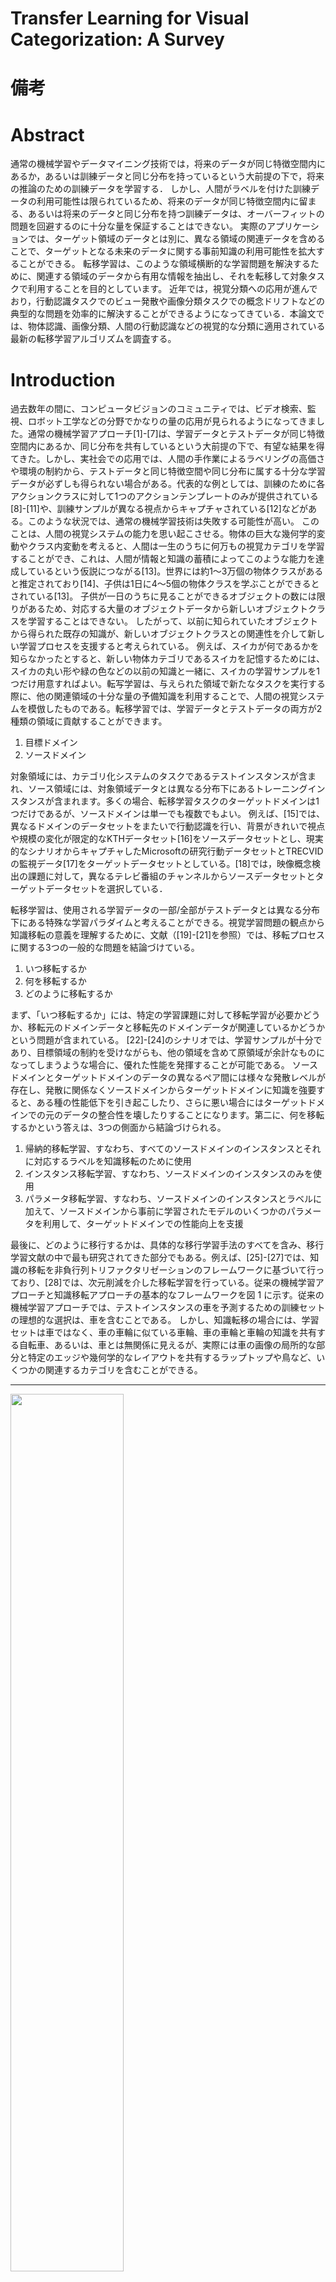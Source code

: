 # Transfer Learning for Visual Categorization: A Survey

# 備考


# Abstract

通常の機械学習やデータマイニング技術では，将来のデータが同じ特徴空間内にあるか，あるいは訓練データと同じ分布を持っているという大前提の下で，将来の推論のための訓練データを学習する． しかし、人間がラベルを付けた訓練データの利用可能性は限られているため、将来のデータが同じ特徴空間内に留まる、あるいは将来のデータと同じ分布を持つ訓練データは、オーバーフィットの問題を回避するのに十分な量を保証することはできない。 実際のアプリケーションでは、ターゲット領域のデータとは別に、異なる領域の関連データを含めることで、ターゲットとなる未来のデータに関する事前知識の利用可能性を拡大することができる。 転移学習は、このような領域横断的な学習問題を解決するために、関連する領域のデータから有用な情報を抽出し、それを転移して対象タスクで利用することを目的としています。 近年では，視覚分類への応用が進んでおり，行動認識タスクでのビュー発散や画像分類タスクでの概念ドリフトなどの典型的な問題を効率的に解決することができるようになってきている．本論文では、物体認識、画像分類、人間の行動認識などの視覚的な分類に適用されている最新の転移学習アルゴリズムを調査する。

# Introduction

過去数年の間に、コンピュータビジョンのコミュニティでは、ビデオ検索、監視、ロボット工学などの分野でかなりの量の応用が見られるようになってきました。通常の機械学習アプローチ[1]-[7]は、学習データとテストデータが同じ特徴空間内にあるか、同じ分布を共有しているという大前提の下で、有望な結果を得てきた。しかし、実社会での応用では、人間の手作業によるラベリングの高価さや環境の制約から、テストデータと同じ特徴空間や同じ分布に属する十分な学習データが必ずしも得られない場合がある。代表的な例としては、訓練のために各アクションクラスに対して1つのアクションテンプレートのみが提供されている[8]-[11]や、訓練サンプルが異なる視点からキャプチャされている[12]などがある。このような状況では、通常の機械学習技術は失敗する可能性が高い。 このことは、人間の視覚システムの能力を思い起こさせる。物体の巨大な幾何学的変動やクラス内変動を考えると、人間は一生のうちに何万もの視覚カテゴリを学習することができ、これは、人間が情報と知識の蓄積によってこのような能力を達成しているという仮説につながる[13]。世界には約1～3万個の物体クラスがあると推定されており[14]、子供は1日に4～5個の物体クラスを学ぶことができるとされている[13]。 子供が一日のうちに見ることができるオブジェクトの数には限りがあるため、対応する大量のオブジェクトデータから新しいオブジェクトクラスを学習することはできない。 したがって、以前に知られていたオブジェクトから得られた既存の知識が、新しいオブジェクトクラスとの関連性を介して新しい学習プロセスを支援すると考えられている。 例えば、スイカが何であるかを知らなかったとすると、新しい物体カテゴリであるスイカを記憶するためには、スイカの丸い形や緑の色などの以前の知識と一緒に、スイカの学習サンプルを1つだけ用意すればよい。転写学習は、与えられた領域で新たなタスクを実行する際に、他の関連領域の十分な量の予備知識を利用することで、人間の視覚システムを模倣したものである。転移学習では、学習データとテストデータの両方が2種類の領域に貢献することができます。

1. 目標ドメイン
2. ソースドメイン

対象領域には、カテゴリ化システムのタスクであるテストインスタンスが含まれ、ソース領域には、対象領域データとは異なる分布下にあるトレーニングインスタンスが含まれます。多くの場合、転移学習タスクのターゲットドメインは1つだけであるが、ソースドメインは単一でも複数でもよい。 例えば、[15]では、異なるドメインのデータセットをまたいで行動認識を行い、背景がきれいで視点や規模の変化が限定的なKTHデータセット[16]をソースデータセットとし、現実的なシナリオからキャプチャしたMicrosoftの研究行動データセットとTRECVIDの監視データ[17]をターゲットデータセットとしている。[18]では，映像概念検出の課題に対して，異なるテレビ番組のチャンネルからソースデータセットとターゲットデータセットを選択している．

転移学習は、使用される学習データの一部/全部がテストデータとは異なる分布下にある特殊な学習パラダイムと考えることができる。視覚学習問題の観点から知識移転の意義を理解するために、文献（[19]-[21]を参照）では、移転プロセスに関する3つの一般的な問題を結論づけている。

1. いつ移転するか
2. 何を移転するか
3. どのように移転するか

まず、「いつ移転するか」には、特定の学習課題に対して移転学習が必要かどうか、移転元のドメインデータと移転先のドメインデータが関連しているかどうかという問題が含まれている。 [22]-[24]のシナリオでは、学習サンプルが十分であり、目標領域の制約を受けながらも、他の領域を含めて原領域が余計なものになってしまうような場合に、優れた性能を発揮することが可能である。 ソースドメインとターゲットドメインのデータの異なるペア間には様々な発散レベルが存在し、発散に関係なくソースドメインからターゲットドメインに知識を強要すると、ある種の性能低下を引き起こしたり、さらに悪い場合にはターゲットドメインでの元のデータの整合性を壊したりすることになります。第二に、何を移転するかという答えは、3つの側面から結論づけられる。
1. 帰納的移転学習、すなわち、すべてのソースドメインのインスタンスとそれに対応するラベルを知識移転のために使用
2. インスタンス移転学習、すなわち、ソースドメインのインスタンスのみを使用
3. パラメータ移転学習、すなわち、ソースドメインのインスタンスとラベルに加えて、ソースドメインから事前に学習されたモデルのいくつかのパラメータを利用して、ターゲットドメインでの性能向上を支援

最後に、どのように移行するかは、具体的な移行学習手法のすべてを含み、移行学習文献の中で最も研究されてきた部分でもある。例えば、[25]-[27]では、知識の移転を非負行列トリファクタリゼーションのフレームワークに基づいて行っており、[28]では、次元削減を介した移転学習を行っている。従来の機械学習アプローチと知識移転アプローチの基本的なフレームワークを図 1 に示す。従来の機械学習アプローチでは、テストインスタンスの車を予測するための訓練セットの理想的な選択は、車を含むことである。 しかし、知識転移の場合には、学習セットは車ではなく、車の車輪に似ている車輪、車の車輪と車輪の知識を共有する自転車、あるいは、車とは無関係に見えるが、実際には車の画像の局所的な部分と特定のエッジや幾何学的なレイアウトを共有するラップトップや鳥など、いくつかの関連するカテゴリを含むことができる。

---
<img src="https://raw.githubusercontent.com/rurusasu/paper/master/AI%E6%8A%80%E8%A1%93/%E8%BB%A2%E7%A7%BB%E5%AD%A6%E7%BF%92/Transfer%20Learning%20for%20Visual%20Categorization%20A%20Survey/%E7%94%BB%E5%83%8F/%E5%9B%B31.png" width=60%>

図1. 従来の機械学習アプローチと知識移転アプローチの基本的なフレームワーク 従来の機械学習アプローチでは、テストサンプルとトレーニングサンプルが同じ分布下にあるという状況でしか学習システムは対応できない。一方、移転学習アプローチでは、異なる領域をまたがるデータから共有パターンをマイニングするなど、特定の知識移転手法を用いてデータ分布の不一致問題に対処しなければならない。

---

ビッグデータの時代が到来した今、転移学習は、より関連性の高いデータを用いて目的の問題を解決するために、より多くのメリットを提供することができる。 このように，今後の研究では，より多くの応用が期待されている． 本調査では、視覚的な分類課題に対する転移学習の手法を包括的に概観することで、読者の皆様が、視覚的な分類課題に転移学習がどのように適用できるのか、あるいは適切な転移学習手法を用いて課題を解決するために、本調査での分析や議論を活用できる可能性があることを示したいと思います。視覚的分類タスクは、学習プロセスで使用できる視覚的特性、例えば、物体の部分の外観や形状、物体の局所的な対称性、構造などに起因するいくつかのユニークな特性を持っている。これらのユニークな特性はすべて転移学習アルゴリズムを設計する際に採用することができ、我々の研究は前者がデータマイニングタスクに関連した分類、回帰、クラスタリング問題に焦点を当て、後者が強化学習に焦点を当て、正しくラベル付けされた例ではなく、限られた環境フィードバックのみで問題を解決する[19]や[29]の研究とは異なるものとなっている。

本調査の残りの部分は以下のように構成されている。第II節では概要を説明する。 第III節と第IV節では、特徴表現と分類器を用いて知識の伝達を実行する2つの伝達学習カテゴリについて詳細に議論し、「何をどのように伝達するか」「どのように伝達するか」という問題を解決する。第V節では、複数のソースドメインからのモデル選択方法、すなわち、いつ移転するかについて議論する。第VI節では、述べられた移転学習法の評価、分析、考察を行う。最後に、第VII節で結論を述べる。

# 2. OverView

## A. Developing Interests on Transfer Learning

転移学習（クロスドメイン学習、ドメイントランスファー、ドメインアダプテーション）は、前世紀にその概念が提唱されて以来、特定の機械学習手法として研究されてきた歴史があります。近年、インターネット上での情報（音声、画像、動画など）の爆発的な普及に伴い、精度、データ規模、計算効率の面で対象タスクへの要求が高まってきており、パターン認識や機械学習のあらゆる研究分野から転移学習アプローチへの関心が高まってきている。 通常の機械学習技術が限界に達したとき、転移学習は新しい流れを開き、これまでの学習方法や分類や回帰タスクの扱い方を根本的に変えてしまう可能性があります。 この流れに沿って、いくつかのワークショップやチュートリアルが開催されてきた（例えば、機械学習やデータマイニングの分野では、NIPS 1995 postconference workshopが開催され、強化学習の分野では、[29]で移転学習の調査が行われている）。 本調査では、行動認識、物体認識、画像分類を含む視覚分類への転移学習技術の応用に焦点を当てている。

$D^T=D^T_l \cup D^T_u$を対象領域データとし、部分的にラベル付けされている部分を $D^T_l$、ラベル付けされていない部分を $D^T_u$ とする。 対象領域データの他に、半ラベル化または完全ラベル化された補助データの集合をソース領域データと見なし、単一ソースの場合は $D^s = \{(x_i,y_i)\}^a_{i=1}$、複数ソースの場合は $D^s_k = \{(x^k_i, y^k_i)\}^{N^a_k}_{i=1}$ の表現 $D^s_1, D^s_2, ..., D^s_M$ とする。 ここで、$x_i \in \mathbb{R}^d$ は、$i$ 番目の特徴ベクトルであり、$d$ はデータ次元、$y_i$ は $i$ 番目のサンプルのクラスラベルを表す。

先行研究によれば、知識伝達に関する共通の問題点は2つある。
1. 補助サンプルは一般的に適応時に相互依存性を考慮せずに扱われるため、適応されたデータが任意に分散し、補助データの単一データサンプルを超えた構造情報が損なわれる可能性がある。
2. 適応の間、ノイズ、特に補助領域からの可能性のある外れ値は、盲目的にターゲット領域に強制される[30]。

補助領域から対象領域へ知識を伝達する際には、対象領域データと各ソース領域データとの間の分布類似度を知ることが重要である。 これまでのところ、2つのドメインの分布類似度を測定するための最も一般的な基準は、最大平均不一致（MMD）と呼ばれるノンパラメトリック距離測定法である。MMDは[31]で提案されており、再生カーネルヒルベルト空間におけるデータ分布を比較するものである。
$$
Dist_k \left(D^s, D^T\right) = \left|\left|\frac{1}{n_s} \sum_{i=1}^{n_s} \phi (x_i^s) - \frac{1}{n_T} \sum_{i=1}^{n_T} \phi (x_i^T) \right|\right|^2
$$
ここで、$\phi(\cdot)$ は特徴空間写像関数である。

文献の中では、伝達学習技術は様々な分類に従って分類されている。[19]では、対象領域と補助領域に割り当てられたタスクと、対象領域と補助領域内でのサンプルラベルの利用可能性を考慮して、まず誘導的伝達学習、伝達的伝達学習、教師なし伝達学習に分類され、さらにインスタンス伝達、特徴表現伝達、パラメータ伝達、関係知識伝達に初期分割ごとに分類されている。図2は、既存の知識伝達アプローチを視覚的に分類するための5つの差別化方法を示したものである。本調査では、コンピュータビジョンの概念を継承し、伝達学習手法を単純に特徴表現レベルの知識伝達と分類器レベルの知識伝達に分類している。

---

<img src="">

---
